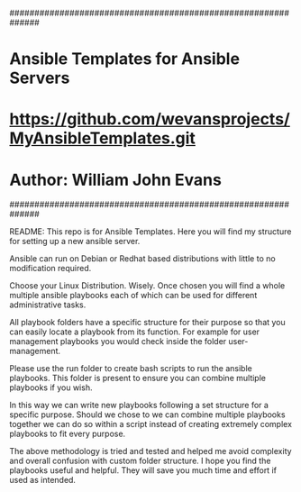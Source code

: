 
##############################################################
#   Ansible Templates for Ansible Servers                    #
#   https://github.com/wevansprojects/MyAnsibleTemplates.git #
#   Author: William John Evans                               #
##############################################################

README:
This repo is for Ansible Templates. Here you will find my
structure for setting up a new ansible server.

Ansible can run on Debian or Redhat based distributions
 with little to no modification required.

Choose your Linux Distribution. Wisely. 
Once chosen you will find a whole multiple ansible playbooks
each of which can be used for different administrative tasks.

All playbook folders have a specific structure for their
purpose so that you can easily locate a playbook from its
function. For example for user management playbooks you 
would check inside the folder user-management.

Please use the run folder to create bash scripts to run
the ansible playbooks. This folder is present to ensure
you can combine multiple playbooks if you wish.

In this way we can write new playbooks following a set
structure for a specific purpose.
Should we chose to we can combine multiple
playbooks together we can do so within a script instead 
of creating extremely complex playbooks to fit every purpose. 

The above methodology is tried and tested and helped me avoid
complexity and overall confusion with custom folder structure.
I hope you find the playbooks useful and helpful. They will 
save you much time and effort if used as intended.
